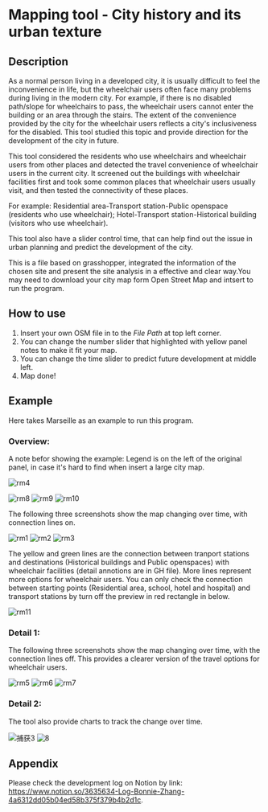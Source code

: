 # Mapping tool - City history and its urban texture

## Description
As a normal person living in a developed city, it is usually difficult to feel the inconvenience in life, but the wheelchair users often face many problems during living in the modern city. For example, if there is no disabled path/slope for wheelchairs to pass, the wheelchair users cannot enter the building or an area through the stairs. The extent of the convenience provided by the city for the wheelchair users reflects a city's inclusiveness for the disabled. This tool studied this topic and provide direction for the development of the city in future.


This tool considered the residents who use wheelchairs and wheelchair users from other places and detected the travel convenience of wheelchair users in the current city. It screened out the buildings with wheelchair facilities first and took some common places that wheelchair users usually visit, and then tested the connectivity of these places.

For example: Residential area-Transport station-Public openspace (residents who use wheelchair); Hotel-Transport station-Historical building (visitors who use wheelchair).

This tool also have a slider control time, that can help find out the issue in urban planning and predict the development of the city. 

This is a file based on grasshopper, integrated the information of the chosen site and present the site analysis in a effective and clear way.You may need to download your city map form Open Street Map and intsert to run the program.


## How to use
1. Insert your own OSM file in to the *File Path* at top left corner.
2. You can change the number slider that highlighted with yellow panel notes to make it fit your map.
3. You can change the time slider to predict future development at middle left.
4. Map done!

## Example
Here takes Marseille as an example to run this program.

### Overview:
A note befor showing the example: Legend is on the left of the original panel, in case it's hard to find when insert a large city map.

![rm4](https://user-images.githubusercontent.com/88953049/135787633-d83b5de0-a772-47ac-bdf6-b1dfd1300159.JPG)

![rm8](https://user-images.githubusercontent.com/88953049/135787590-46c4d898-cac8-4273-ad82-45187406bb8d.JPG)
![rm9](https://user-images.githubusercontent.com/88953049/135787579-6663dce6-f637-49ef-b9bd-44c855a4f47c.JPG)
![rm10](https://user-images.githubusercontent.com/88953049/135787601-1645b4bf-754b-40a8-9673-fb62a4f1f726.JPG)


The following three screenshots show the map changing over time, with connection lines on. 

![rm1](https://user-images.githubusercontent.com/88953049/135784806-11319be1-765b-4044-9cd5-6698a6a4d362.JPG)
![rm2](https://user-images.githubusercontent.com/88953049/135784809-beb478db-59aa-47ae-a38c-8c47148d137c.JPG)
![rm3](https://user-images.githubusercontent.com/88953049/135784820-cddac7d5-2061-4f47-8f3c-afec605ee655.JPG)

The yellow and green lines are the connection between tranport stations and destinations (Historical buildings and Public openspaces) with wheelchair facilities (detail annotions are in GH file). More lines represent more options for wheelchair users. You can only check the connection between starting points (Residential area, school, hotel and hospital) and transport stations by turn off the preview in red rectangle in below.

![rm11](https://user-images.githubusercontent.com/88953049/135788176-26034e87-b2e2-48dc-a840-a7928db70755.JPG)

### Detail 1:
The following three screenshots show the map changing over time, with the connection lines off. This provides a clearer version of the travel options for wheelchair users.

![rm5](https://user-images.githubusercontent.com/88953049/135784965-5281f287-3c71-479a-acbf-785e959c872b.JPG)
![rm6](https://user-images.githubusercontent.com/88953049/135784970-f4e28e05-5807-4ad3-8ade-8c2b121dc81f.JPG)
![rm7](https://user-images.githubusercontent.com/88953049/135784972-d1c9d494-3e0d-42f0-9eee-dcf8e6f3c807.JPG)

### Detail 2:
The tool also provide charts to track the change over time.

![捕获3](https://user-images.githubusercontent.com/88953049/135784981-64f5c141-57aa-482e-b73f-19669132d184.JPG)
![8](https://user-images.githubusercontent.com/88953049/135784983-0cc152da-0e27-4dd0-ad58-0000ad00c4b1.JPG)


## Appendix
Please check the development log on Notion by link: <https://www.notion.so/3635634-Log-Bonnie-Zhang-4a6312dd05b04ed58b375f379b4b2d1c>.

